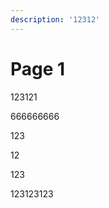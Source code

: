 ```yaml
---
description: '12312'
---
```


# Page 1



123121

















666666666

123

12



123

123123123
